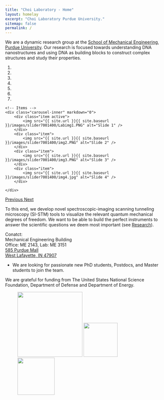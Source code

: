 ```yaml
---
title: "Choi Laboratory - Home"
layout: homelay
excerpt: "Choi Laboratory Purdue University."
sitemap: false
permalink: /
---
```


We are a dynamic research group at the [School of Mechanical Engineering](https://engineering.purdue.edu/ME), [Purdue University](https://www.purdue.edu/). Our research is focused towards understanding DNA nanostructures and using DNA as building blocks to construct complex structures and study their properties.

<div markdown="0" id="carousel" class="carousel slide" data-ride="carousel" data-interval="4000" data-pause="hover" >
    <!-- Menu -->
    <ol class="carousel-indicators">
        <li data-target="#carousel" data-slide-to="0" class="active"></li>
        <li data-target="#carousel" data-slide-to="1"></li>
        <li data-target="#carousel" data-slide-to="2"></li>
        <li data-target="#carousel" data-slide-to="3"></li>
        <li data-target="#carousel" data-slide-to="4"></li>
        <li data-target="#carousel" data-slide-to="5"></li>
        <li data-target="#carousel" data-slide-to="6"></li>
    </ol>

    <!-- Items -->
    <div class="carousel-inner" markdown="0">
        <div class="item active">
            <img src="{{ site.url }}{{ site.baseurl }}/images/slider7001400/Labimg1.PNG" alt="Slide 1" />
        </div>
        <div class="item">
            <img src="{{ site.url }}{{ site.baseurl }}/images/slider7001400/img2.PNG" alt="Slide 2" />
        </div>
        <div class="item">
            <img src="{{ site.url }}{{ site.baseurl }}/images/slider7001400/img3.PNG" alt="Slide 3" />
        </div>
        <div class="item">
            <img src="{{ site.url }}{{ site.baseurl }}/images/slider7001400/img4.jpg" alt="Slide 4" />
        </div>
        
    </div>
  <a class="left carousel-control" href="#carousel" role="button" data-slide="prev">
    <span class="glyphicon glyphicon-chevron-left" aria-hidden="true"></span>
    <span class="sr-only">Previous</span>
  </a>
  <a class="right carousel-control" href="#carousel" role="button" data-slide="next">
    <span class="glyphicon glyphicon-chevron-right" aria-hidden="true"></span>
    <span class="sr-only">Next</span>
  </a>
</div>




To this end, we develop novel spectroscopic-imaging scanning tunneling microscopy (SI-STM) tools to visualize the relevant quantum mechanical degrees of freedom. We want to be able to build the perfect instruments to answer the  scientific questions we deem most important (see [Research](research)).


Conatct: <br />
Mechanical Engineering Building <br />
Office: ME 2143, Lab: ME 3151 <br />
[585 Purdue Mall](https://www.google.com/maps/place/Purdue+University+-+School+of+Mechanical+Engineering/@40.42818,-86.9129255,15z/data=!4m5!3m4!1s0x0:0x49f08a363af2d2a7!8m2!3d40.42818!4d-86.9129255) <br />
[West Lafayette, IN 47907](https://www.google.com/maps/place/Purdue+University+-+School+of+Mechanical+Engineering/@40.42818,-86.9129255,15z/data=!4m5!3m4!1s0x0:0x49f08a363af2d2a7!8m2!3d40.42818!4d-86.9129255) <br />


 * We are  looking for passionate new PhD students, Postdocs, and Master students to join the team.


We are grateful for funding from The United States National Science Foundation, Department of Defense and Department of Energy.

<figure class="fourth">
  <img src="{{ site.url }}{{ site.baseurl }}/images/teampic/358329.jpg" style="width: 210px">
  <img src="{{ site.url }}{{ site.baseurl }}/images/teampic/dnr1.jpg" style="width: 110px">
  <img src="{{ site.url }}{{ site.baseurl }}/images/teampic/doe.jpg" style="width: 120px">
  
</figure>
